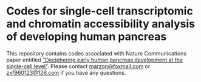 # Codes for single-cell transcriptomic and chromatin accessibility analysis of developing human pancreas
This repository contains codes associated with Nature Communications paper entitled ["Deciphering early human pancreas development at the single-cell level"](https://www.nature.com/articles/s41467-023-40893-8).
Please contact marzon@foxmail.com or zxf960123@126.com if you have any questions.
